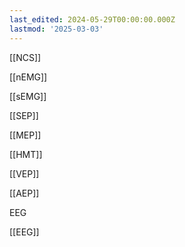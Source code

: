 ```yaml
---
last_edited: 2024-05-29T00:00:00.000Z
lastmod: '2025-03-03'
---
```





[[NCS]]

[[nEMG]]

[[sEMG]]

[[SEP]]

[[MEP]]

[[HMT]]

[[VEP]]

[[AEP]]

EEG

[[EEG]]
